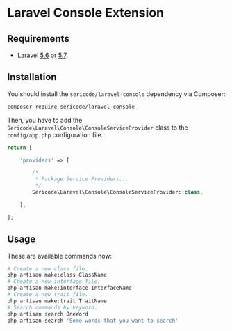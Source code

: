 
# Laravel Console Extension

## Requirements

- Laravel [5.6](https://laravel.com/docs/5.6) or [5.7](https://laravel.com/docs/5.7).

## Installation

You should install the `sericode/laravel-console` dependency via Composer:

```bash
composer require sericode/laravel-console
```

Then, you have to add the `Sericode\Laravel\Console\ConsoleServiceProvider` class to the `config/app.php` configuration file.

```php
return [

    'providers' => [

        /*
         * Package Service Providers...
         */
        Sericode\Laravel\Console\ConsoleServiceProvider::class,

    ],

];
```

## Usage

These are available commands now:

```bash
# Create a new class file.
php artisan make:class ClassName
# Create a new interface file.
php artisan make:interface InterfaceName
# Create a new trait file.
php artisan make:trait TraitName
# Search commands by keyword.
php artisan search OneWord
php artisan search 'Some words that you want to search'
```

